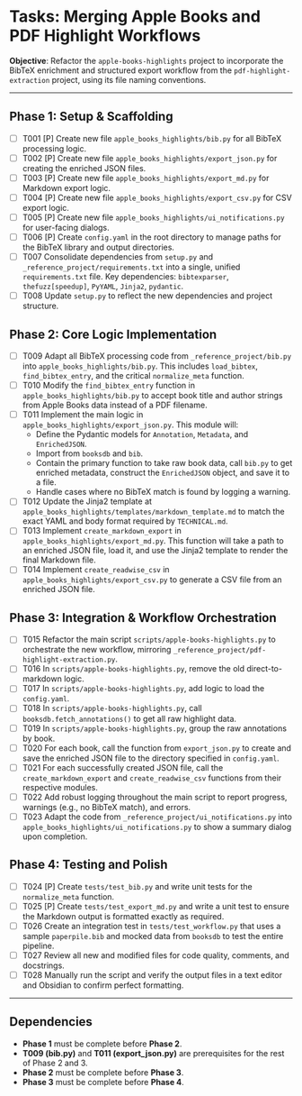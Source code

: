# Tasks: Merging Apple Books and PDF Highlight Workflows

**Objective**: Refactor the `apple-books-highlights` project to incorporate the BibTeX enrichment and structured export workflow from the `pdf-highlight-extraction` project, using its file naming conventions.

---

## Phase 1: Setup & Scaffolding

- [ ] T001 [P] Create new file `apple_books_highlights/bib.py` for all BibTeX processing logic.
- [ ] T002 [P] Create new file `apple_books_highlights/export_json.py` for creating the enriched JSON files.
- [ ] T003 [P] Create new file `apple_books_highlights/export_md.py` for Markdown export logic.
- [ ] T004 [P] Create new file `apple_books_highlights/export_csv.py` for CSV export logic.
- [ ] T005 [P] Create new file `apple_books_highlights/ui_notifications.py` for user-facing dialogs.
- [ ] T006 [P] Create `config.yaml` in the root directory to manage paths for the BibTeX library and output directories.
- [ ] T007 Consolidate dependencies from `setup.py` and `_reference_project/requirements.txt` into a single, unified `requirements.txt` file. Key dependencies: `bibtexparser`, `thefuzz[speedup]`, `PyYAML`, `Jinja2`, `pydantic`.
- [ ] T008 Update `setup.py` to reflect the new dependencies and project structure.

## Phase 2: Core Logic Implementation

- [ ] T009 Adapt all BibTeX processing code from `_reference_project/bib.py` into `apple_books_highlights/bib.py`. This includes `load_bibtex`, `find_bibtex_entry`, and the critical `normalize_meta` function.
- [ ] T010 Modify the `find_bibtex_entry` function in `apple_books_highlights/bib.py` to accept book title and author strings from Apple Books data instead of a PDF filename.
- [ ] T011 Implement the main logic in `apple_books_highlights/export_json.py`. This module will:
    - Define the Pydantic models for `Annotation`, `Metadata`, and `EnrichedJSON`.
    - Import from `booksdb` and `bib`.
    - Contain the primary function to take raw book data, call `bib.py` to get enriched metadata, construct the `EnrichedJSON` object, and save it to a file.
    - Handle cases where no BibTeX match is found by logging a warning.
- [ ] T012 Update the Jinja2 template at `apple_books_highlights/templates/markdown_template.md` to match the exact YAML and body format required by `TECHNICAL.md`.
- [ ] T013 Implement `create_markdown_export` in `apple_books_highlights/export_md.py`. This function will take a path to an enriched JSON file, load it, and use the Jinja2 template to render the final Markdown file.
- [ ] T014 Implement `create_readwise_csv` in `apple_books_highlights/export_csv.py` to generate a CSV file from an enriched JSON file.

## Phase 3: Integration & Workflow Orchestration

- [ ] T015 Refactor the main script `scripts/apple-books-highlights.py` to orchestrate the new workflow, mirroring `_reference_project/pdf-highlight-extraction.py`.
- [ ] T016 In `scripts/apple-books-highlights.py`, remove the old direct-to-markdown logic.
- [ ] T017 In `scripts/apple-books-highlights.py`, add logic to load the `config.yaml`.
- [ ] T018 In `scripts/apple-books-highlights.py`, call `booksdb.fetch_annotations()` to get all raw highlight data.
- [ ] T019 In `scripts/apple-books-highlights.py`, group the raw annotations by book.
- [ ] T020 For each book, call the function from `export_json.py` to create and save the enriched JSON file to the directory specified in `config.yaml`.
- [ ] T021 For each successfully created JSON file, call the `create_markdown_export` and `create_readwise_csv` functions from their respective modules.
- [ ] T022 Add robust logging throughout the main script to report progress, warnings (e.g., no BibTeX match), and errors.
- [ ] T023 Adapt the code from `_reference_project/ui_notifications.py` into `apple_books_highlights/ui_notifications.py` to show a summary dialog upon completion.

## Phase 4: Testing and Polish

- [ ] T024 [P] Create `tests/test_bib.py` and write unit tests for the `normalize_meta` function.
- [ ] T025 [P] Create `tests/test_export_md.py` and write a unit test to ensure the Markdown output is formatted exactly as required.
- [ ] T026 Create an integration test in `tests/test_workflow.py` that uses a sample `paperpile.bib` and mocked data from `booksdb` to test the entire pipeline.
- [ ] T027 Review all new and modified files for code quality, comments, and docstrings.
- [ ] T028 Manually run the script and verify the output files in a text editor and Obsidian to confirm perfect formatting.

---
## Dependencies

- **Phase 1** must be complete before **Phase 2**.
- **T009 (bib.py)** and **T011 (export_json.py)** are prerequisites for the rest of Phase 2 and 3.
- **Phase 2** must be complete before **Phase 3**.
- **Phase 3** must be complete before **Phase 4**.